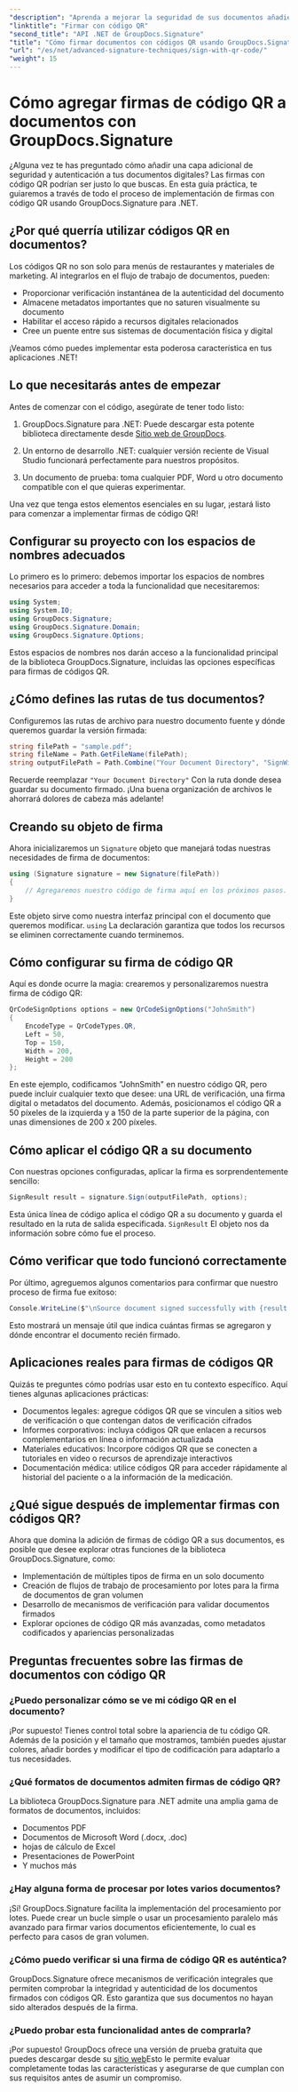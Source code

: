 ```yaml
---
"description": "Aprenda a mejorar la seguridad de sus documentos añadiendo firmas de código QR con GroupDocs.Signature para .NET. Implementación sencilla con ejemplos de código completos."
"linktitle": "Firmar con código QR"
"second_title": "API .NET de GroupDocs.Signature"
"title": "Cómo firmar documentos con códigos QR usando GroupDocs.Signature"
"url": "/es/net/advanced-signature-techniques/sign-with-qr-code/"
"weight": 15
---
```


# Cómo agregar firmas de código QR a documentos con GroupDocs.Signature

¿Alguna vez te has preguntado cómo añadir una capa adicional de seguridad y autenticación a tus documentos digitales? Las firmas con código QR podrían ser justo lo que buscas. En esta guía práctica, te guiaremos a través de todo el proceso de implementación de firmas con código QR usando GroupDocs.Signature para .NET.

## ¿Por qué querría utilizar códigos QR en documentos?

Los códigos QR no son solo para menús de restaurantes y materiales de marketing. Al integrarlos en el flujo de trabajo de documentos, pueden:

- Proporcionar verificación instantánea de la autenticidad del documento
- Almacene metadatos importantes que no saturen visualmente su documento
- Habilitar el acceso rápido a recursos digitales relacionados
- Cree un puente entre sus sistemas de documentación física y digital

¡Veamos cómo puedes implementar esta poderosa característica en tus aplicaciones .NET!

## Lo que necesitarás antes de empezar

Antes de comenzar con el código, asegúrate de tener todo listo:

1. GroupDocs.Signature para .NET: Puede descargar esta potente biblioteca directamente desde [Sitio web de GroupDocs](https://releases.groupdocs.com/signature/net/).

2. Un entorno de desarrollo .NET: cualquier versión reciente de Visual Studio funcionará perfectamente para nuestros propósitos.

3. Un documento de prueba: toma cualquier PDF, Word u otro documento compatible con el que quieras experimentar.

Una vez que tenga estos elementos esenciales en su lugar, ¡estará listo para comenzar a implementar firmas de código QR!

## Configurar su proyecto con los espacios de nombres adecuados

Lo primero es lo primero: debemos importar los espacios de nombres necesarios para acceder a toda la funcionalidad que necesitaremos:

```csharp
using System;
using System.IO;
using GroupDocs.Signature;
using GroupDocs.Signature.Domain;
using GroupDocs.Signature.Options;
```

Estos espacios de nombres nos darán acceso a la funcionalidad principal de la biblioteca GroupDocs.Signature, incluidas las opciones específicas para firmas de códigos QR.

## ¿Cómo defines las rutas de tus documentos?

Configuremos las rutas de archivo para nuestro documento fuente y dónde queremos guardar la versión firmada:

```csharp
string filePath = "sample.pdf";
string fileName = Path.GetFileName(filePath);
string outputFilePath = Path.Combine("Your Document Directory", "SignWithQRCode", fileName);
```

Recuerde reemplazar `"Your Document Directory"` Con la ruta donde desea guardar su documento firmado. ¡Una buena organización de archivos le ahorrará dolores de cabeza más adelante!

## Creando su objeto de firma

Ahora inicializaremos un `Signature` objeto que manejará todas nuestras necesidades de firma de documentos:

```csharp
using (Signature signature = new Signature(filePath))
{
    // Agregaremos nuestro código de firma aquí en los próximos pasos.
}
```

Este objeto sirve como nuestra interfaz principal con el documento que queremos modificar. `using` La declaración garantiza que todos los recursos se eliminen correctamente cuando terminemos.

## Cómo configurar su firma de código QR

Aquí es donde ocurre la magia: crearemos y personalizaremos nuestra firma de código QR:

```csharp
QrCodeSignOptions options = new QrCodeSignOptions("JohnSmith")
{
    EncodeType = QrCodeTypes.QR,
    Left = 50,
    Top = 150,
    Width = 200,
    Height = 200
};
```

En este ejemplo, codificamos "JohnSmith" en nuestro código QR, pero puede incluir cualquier texto que desee: una URL de verificación, una firma digital o metadatos del documento. Además, posicionamos el código QR a 50 píxeles de la izquierda y a 150 de la parte superior de la página, con unas dimensiones de 200 x 200 píxeles.

## Cómo aplicar el código QR a su documento

Con nuestras opciones configuradas, aplicar la firma es sorprendentemente sencillo:

```csharp
SignResult result = signature.Sign(outputFilePath, options);
```

Esta única línea de código aplica el código QR a su documento y guarda el resultado en la ruta de salida especificada. `SignResult` El objeto nos da información sobre cómo fue el proceso.

## Cómo verificar que todo funcionó correctamente

Por último, agreguemos algunos comentarios para confirmar que nuestro proceso de firma fue exitoso:

```csharp
Console.WriteLine($"\nSource document signed successfully with {result.Succeeded.Count} signature(s).\nFile saved at {outputFilePath}.");
```

Esto mostrará un mensaje útil que indica cuántas firmas se agregaron y dónde encontrar el documento recién firmado.

## Aplicaciones reales para firmas de códigos QR

Quizás te preguntes cómo podrías usar esto en tu contexto específico. Aquí tienes algunas aplicaciones prácticas:

- Documentos legales: agregue códigos QR que se vinculen a sitios web de verificación o que contengan datos de verificación cifrados
- Informes corporativos: incluya códigos QR que enlacen a recursos complementarios en línea o información actualizada
- Materiales educativos: Incorpore códigos QR que se conecten a tutoriales en video o recursos de aprendizaje interactivos
- Documentación médica: utilice códigos QR para acceder rápidamente al historial del paciente o a la información de la medicación.

## ¿Qué sigue después de implementar firmas con códigos QR?

Ahora que domina la adición de firmas de código QR a sus documentos, es posible que desee explorar otras funciones de la biblioteca GroupDocs.Signature, como:

- Implementación de múltiples tipos de firma en un solo documento
- Creación de flujos de trabajo de procesamiento por lotes para la firma de documentos de gran volumen
- Desarrollo de mecanismos de verificación para validar documentos firmados
- Explorar opciones de código QR más avanzadas, como metadatos codificados y apariencias personalizadas

## Preguntas frecuentes sobre las firmas de documentos con código QR

### ¿Puedo personalizar cómo se ve mi código QR en el documento?

¡Por supuesto! Tienes control total sobre la apariencia de tu código QR. Además de la posición y el tamaño que mostramos, también puedes ajustar colores, añadir bordes y modificar el tipo de codificación para adaptarlo a tus necesidades.

### ¿Qué formatos de documentos admiten firmas de código QR?

La biblioteca GroupDocs.Signature para .NET admite una amplia gama de formatos de documentos, incluidos:
- Documentos PDF
- Documentos de Microsoft Word (.docx, .doc)
- hojas de cálculo de Excel
- Presentaciones de PowerPoint
- Y muchos más

### ¿Hay alguna forma de procesar por lotes varios documentos?

¡Sí! GroupDocs.Signature facilita la implementación del procesamiento por lotes. Puede crear un bucle simple o usar un procesamiento paralelo más avanzado para firmar varios documentos eficientemente, lo cual es perfecto para casos de gran volumen.

### ¿Cómo puedo verificar si una firma de código QR es auténtica?

GroupDocs.Signature ofrece mecanismos de verificación integrales que permiten comprobar la integridad y autenticidad de los documentos firmados con códigos QR. Esto garantiza que sus documentos no hayan sido alterados después de la firma.

### ¿Puedo probar esta funcionalidad antes de comprarla?

¡Por supuesto! GroupDocs ofrece una versión de prueba gratuita que puedes descargar desde su [sitio web](https://releases.groupdocs.com/)Esto le permite evaluar completamente todas las características y asegurarse de que cumplan con sus requisitos antes de asumir un compromiso.